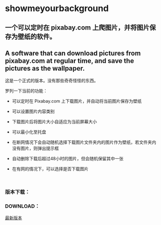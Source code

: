 # showmeyourbackground
## 一个可以定时在 pixabay.com 上爬图片，并将图片保存为壁纸的软件。


## A software that can download pictures from pixabay.com at regular time, and save the pictures as the wallpaper.
 
 
这是一个正式的版本。没有那些奇奇怪怪的东西。


罗列一下当前的功能：
* 可以定时在 Pixabay.com 上下载图片，并自动将当前图片保存为壁纸
* 可以设置图片内容类别
* 下载图片后将图片大小自适应为当前屏幕大小
* 可以最小化至托盘
* 在断网情况下会自动随机选择下载图片文件夹内的图片作为壁纸，若文件夹内没有图片，则弹出提示框
* 自动删除下载后超过48小时的图片，但会随机保留其中一张
* 在有网的情况下，可以选择是否下载图片


  <br/>


### 版本下载：
### DOWNLOAD：

[最新版本](https://github.com/Xiphoray/showmeyourbackground---offical/releases/download/V1.3/showmeyourbackground.exe)


